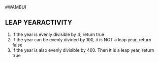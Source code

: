 #WAMBUI
## LEAP YEARACTIVITY
1. If the year is evenly divisible by 4; return true
2. If the year can be evenly divided by 100, it is NOT a leap year, return false 
3. If the year is also evenly divisible by 400. Then it is a leap year, return true
